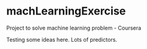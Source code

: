# machLearningExercise
Project to solve machine learning problem - Coursera

Testing some ideas here.
Lots of predictors.
